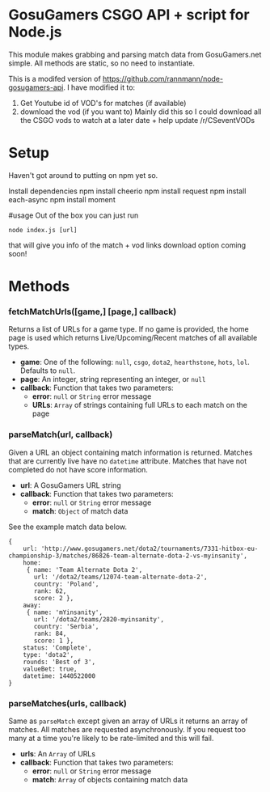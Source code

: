 
# GosuGamers CSGO API + script for Node.js
This module makes grabbing and parsing match data from GosuGamers.net simple.  All methods are static, so no need to instantiate.

This is a modifed version of https://github.com/rannmann/node-gosugamers-api.
I have modified it to:
1. Get Youtube id of VOD's for matches (if available)
2. download the vod (if you want to)
Mainly did this so I could download all the CSGO vods to watch at a later date + help update /r/CSeventVODs
# Setup
Haven't got around to putting on npm yet so.

Install dependencies
npm install cheerio
npm install request
npm install each-async
npm install moment

#usage
Out of the box you can just run
```
node index.js [url]
```
that will give you info of the match + vod links
download option coming soon!

# Methods

### fetchMatchUrls([game,] [page,] callback)
Returns a list of URLs for a game type.  If no game is provided, the home page is used which returns Live/Upcoming/Recent matches of all available types.

- **game**: One of the following: `null`, `csgo`, `dota2`, `hearthstone`, `hots`, `lol`.  Defaults to `null`.
- **page**: An integer, string representing an integer, or `null`
- **callback**: Function that takes two parameters:
  - **error**: `null` or `String` error message
  - **URLs**: `Array` of strings containing full URLs to each match on the page



### parseMatch(url, callback)
Given a URL an object containing match information is returned.  Matches that are currently live have no `datetime` attribute.  Matches that have not completed do not have score information.

- **url**: A GosuGamers URL string
- **callback**: Function that takes two parameters:
  - **error**: `null` or `String` error message
  - **match**: `Object` of match data

See the example match data below.

    {
        url: 'http://www.gosugamers.net/dota2/tournaments/7331-hitbox-eu-championship-3/matches/86826-team-alternate-dota-2-vs-myinsanity',
        home:
         { name: 'Team Alternate Dota 2',
           url: '/dota2/teams/12074-team-alternate-dota-2',
           country: 'Poland',
           rank: 62,
           score: 2 },
        away:
         { name: 'mYinsanity',
           url: '/dota2/teams/2820-myinsanity',
           country: 'Serbia',
           rank: 84,
           score: 1 },
        status: 'Complete',
        type: 'dota2',
        rounds: 'Best of 3',
        valueBet: true,
        datetime: 1440522000
    }



### parseMatches(urls, callback)
Same as `parseMatch` except given an array of URLs it returns an array of matches.  All matches are requested asynchronously.  If you request too many at a time you're likely to be rate-limited and this will fail.

- **urls**: An `Array` of URLs
- **callback**: Function that takes two parameters:
  - **error**: `null` or `String` error message
  - **match**: `Array` of objects containing match data
